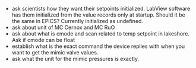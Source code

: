 - ask scientists how they want their setpoints initialized. LabView software has them initialized from the value records only at startup. Should it be the same in EPICS? Currently initialized as undefined.
- ask about unit of MC Cernox and MC RuO
- ask about what is cmode and scan related to temp setpoint in lakeshore. Ask if cmode can be float
- establish what is the exact command the device replies with when you want to get the mimic valve values.
- ask what the unit for the mimic pressures is exactly.